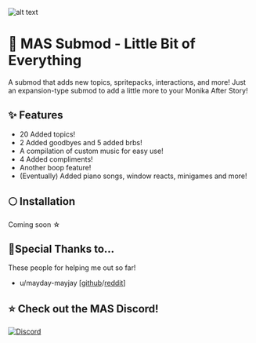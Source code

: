 ![alt text](https://media.discordapp.net/attachments/847519376923689030/1207079402652041246/Little_Bit_of_Everything_1_-removebg-preview1.png?ex=65de574c&is=65cbe24c&hm=214b48fa38de3acb005293d73665b4e774ebaecea42474c869cb7c3be3614c18&=&format=webp&quality=lossless)

# 💫 MAS Submod - Little Bit of Everything
A submod that adds new topics, spritepacks, interactions, and more! Just an expansion-type submod to add a little more to your Monika After Story!

## ✨ Features
- 20 Added topics!
- 2 Added goodbyes and 5 added brbs!
- A compilation of custom music for easy use!
- 4 Added compliments!
- Another boop feature!
- (Eventually) Added piano songs, window reacts, minigames and more!

## 🌕 Installation
Coming soon ☆

## 🌟Special Thanks to...
These people for helping me out so far!
- u/mayday-mayjay [[github](https://github.com/mayday-mayjay)/[reddit](https://www.reddit.com/user/mayday-mayjay/comments/w03fdq/mjs_info_area/)]

## ⭐ Check out the MAS Discord!
[![Discord](https://discordapp.com/api/guilds/372766620977725441/widget.png?style=banner1)](https://discord.gg/monika-after-story)
